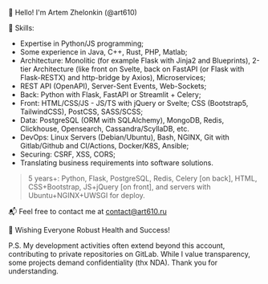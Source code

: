 👋 Hello! I'm Artem Zhelonkin (@art610)

👀 Skills:
- Expertise in Python/JS programming;
- Some experience in Java, C++, Rust, PHP, Matlab;
- Architecture: Monolitic (for example Flask with Jinja2 and Blueprints), 2-tier Architecture (like front on Svelte, back on FastAPI (or Flask with Flask-RESTX) and http-bridge by Axios), Microservices;
- REST API (OpenAPI), Server-Sent Events, Web-Sockets;
- Back: Python with Flask, FastAPI or Streamlit + Celery;
- Front: HTML/CSS/JS - JS/TS with jQuery or Svelte; CSS (Bootstrap5, TailwindCSS), PostCSS, SASS/SCSS;
- Data: PostgreSQL (ORM with SQLAlchemy), MongoDB, Redis, Clickhouse, Opensearch, Cassandra/ScyllaDB, etc.
- DevOps: Linux Servers (Debian/Ubuntu), Bash, NGINX, Git with Gitlab/Github and CI/Actions, Docker/K8S, Ansible;
- Securing: CSRF, XSS, CORS;
- Translating business requirements into software solutions.

> 5 years+: Python, Flask, PostgreSQL, Redis, Celery [on back], HTML, CSS+Bootstrap, JS+jQuery [on front], and servers with Ubuntu+NGINX+UWSGI for deploy.

📬 Feel free to contact me at contact@art610.ru

🌟 Wishing Everyone Robust Health and Success!

P.S. My development activities often extend beyond this account, contributing to private repositories on GitLab. While I value transparency, some projects demand confidentiality (thx NDA). Thank you for understanding.
